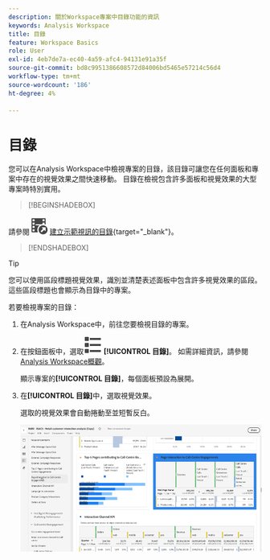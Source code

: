 ```yaml
---
description: 關於Workspace專案中目錄功能的資訊
keywords: Analysis Workspace
title: 目錄
feature: Workspace Basics
role: User
exl-id: 4eb7de7a-ec40-4a59-afc4-94131e91a35f
source-git-commit: bd8c9951386608572d84006bd5465e57214c56d4
workflow-type: tm+mt
source-wordcount: '186'
ht-degree: 4%

---
```


# 目錄

您可以在Analysis Workspace中檢視專案的目錄，該目錄可讓您在任何面板和專案中存在的視覺效果之間快速移動。 目錄在檢視包含許多面板和視覺效果的大型專案時特別實用。

>[!BEGINSHADEBOX]

請參閱![VideoCheckedOut](/help/assets/icons/VideoCheckedOut.svg) [建立示範視訊的目錄](https://video.tv.adobe.com/v/26990/?quality=12&learn=on){target="_blank"}。

>[!ENDSHADEBOX]


>[!TIP]
>
>您可以使用區段標題視覺效果，識別並清楚表述面板中包含許多視覺效果的區段。 這些區段標題也會顯示為目錄中的專案。
>


若要檢視專案的目錄：

1. 在Analysis Workspace中，前往您要檢視目錄的專案。

1. 在按鈕面板中，選取![檢視清單](/help/assets/icons/ViewList.svg) **[!UICONTROL 目錄]**。 如需詳細資訊，請參閱[Analysis Workspace概觀](/help/analysis-workspace/home.md)。<br/>

   顯示專案的&#x200B;**[!UICONTROL 目錄]**，每個面板預設為展開。

1. 在&#x200B;**[!UICONTROL 目錄]**&#x200B;中，選取視覺效果。<br/>

   選取的視覺效果會自動捲動至並短暫反白。

   ![TOC已反白顯示](assets/toc-highlighted.png)
